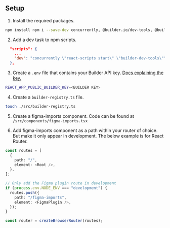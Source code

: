 ## Setup

1. Install the required packages.

```bash
npm install npm i --save-dev concurrently, @builder.io/dev-tools, @builder.io/react
```

2. Add a dev task to npm scripts.

```json
  "scripts": {
    ...
    "dev": "concurrently \"react-scripts start\" \"builder-dev-tools\""
  },
```

3. Create a `.env` file that contains your Builder API key. [Docs explaining the key.](https://www.builder.io/c/docs/using-your-api-key#using-builder-api-keys)

```bash
REACT_APP_PUBLIC_BUILDER_KEY=<BUILDER KEY>
```

4. Create a `builder-registry.ts` file.

```bash
touch ./src/builder-registry.ts
```

5. Create a figma-imports component. Code can be found at `/src/components/figma-imports.tsx`

6. Add figma-imports component as a path within your router of choice. But make it only appear in development. The below example is for React Router.

```ts
const routes = [
  {
    path: "/",
    element: <Root />,
  },
];

// Only add the Figma plugin route in development
if (process.env.NODE_ENV === "development") {
  routes.push({
    path: "/figma-imports",
    element: <FigmaPlugin />,
  });
}

const router = createBrowserRouter(routes);
```
